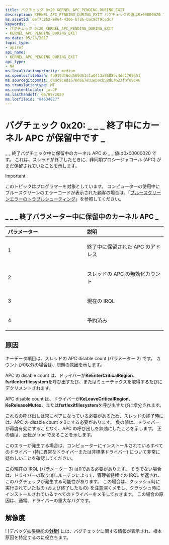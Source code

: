 ```yaml
---
title: バグチェック 0x20 KERNEL_APC_PENDING_DURING_EXIT
description: KERNEL_APC_PENDING_DURING_EXIT バグチェックの値は0x00000020 です。 これは、スレッドが終了したときに、非同期プロシージャコール (APC) がまだ保留されていたことを示します。
ms.assetid: 0ef7c2b2-0864-4206-b786-bac9df9cedc7
keywords:
- バグチェック 0x20 KERNEL_APC_PENDING_DURING_EXIT
- KERNEL_APC_PENDING_DURING_EXIT
ms.date: 05/23/2017
topic_type:
- apiref
api_name:
- KERNEL_APC_PENDING_DURING_EXIT
api_type:
- NA
ms.localizationpriority: medium
ms.openlocfilehash: 4b919df6dd569d53c1a0413a8608bc4dd1709851
ms.sourcegitcommit: dadc9ced1670d667e31eb0cb58d6a622f0f09c46
ms.translationtype: MT
ms.contentlocale: ja-JP
ms.lasthandoff: 06/09/2020
ms.locfileid: "84534827"
---
```

# <a name="bug-check-0x20-kernel_apc_pending_during_exit"></a>バグチェック 0x20: \_ \_ \_ 終了中にカーネル APC が保留中です \_


\_ \_ 終了バグチェック中に保留中のカーネル APC の \_ \_ 値は0x00000020 です。 これは、スレッドが終了したときに、非同期プロシージャコール (APC) がまだ保留されていたことを示します。

> [!IMPORTANT]
> このトピックはプログラマーを対象としています。 コンピューターの使用中にブルースクリーンのエラーコードが表示された顧客の場合は、「[ブルースクリーンエラーのトラブルシューティング](https://www.windows.com/stopcode)」を参照してください。


## <a name="kernel_apc_pending_during_exit-parameters"></a>\_ \_ \_ 終了パラメーター中に保留中のカーネル APC \_


<table>
<colgroup>
<col width="50%" />
<col width="50%" />
</colgroup>
<thead>
<tr class="header">
<th align="left">パラメーター</th>
<th align="left">説明</th>
</tr>
</thead>
<tbody>
<tr class="odd">
<td align="left"><p>1</p></td>
<td align="left"><p>終了中に保留された APC のアドレス</p></td>
</tr>
<tr class="even">
<td align="left"><p>2</p></td>
<td align="left"><p>スレッドの APC の無効化カウント</p></td>
</tr>
<tr class="odd">
<td align="left"><p>3</p></td>
<td align="left"><p>現在の IRQL</p></td>
</tr>
<tr class="even">
<td align="left"><p>4</p></td>
<td align="left"><p>予約済み</p></td>
</tr>
</tbody>
</table>

 

<a name="cause"></a>原因
-----

キーデータ項目は、スレッドの APC disable count (パラメーター 2) です。 カウントが0以外の場合は、問題の原因を示します。

APC の disable count は、ドライバーが**KeEnterCriticalRegion**、 **fsrtlenterfilesystem**を呼び出すたび、またはミューテックスを取得するたびにデクリメントされます。

APC disable count は、ドライバーが**KeLeaveCriticalRegion**、 **KeReleaseMutex**、または**fsrtlexitfilesystem**を呼び出すたびに増分されます。

これらの呼び出しは常にペアになっている必要があるため、スレッドの終了時には、APC の disable count を0にする必要があります。 負の値は、ドライバーが再度有効にすることなく、APC の呼び出しを無効にしたことを示します。 正の値は、反転が true であることを示します。

このエラーが発生する場合は、コンピューターにインストールされているすべてのドライバー (特に異常なドライバーまたは非標準ドライバー) について非常に疑わしいことを確認してください。

この現在の IRQL (パラメーター 3) は0である必要があります。 そうでない場合は、ドライバーの取り消しルーチンによって、管理者特権での IRQL が返され、このバグチェックが発生する可能性があります。 この場合は、クラッシュ時に実行されていたもの (および終了したもの) を注意深くメモし、クラッシュ時にインストールされているすべてのドライバーをメモしておきます。 この場合の原因は、通常、ドライバーの重大なバグです。


## <a name="resolution"></a>解像度
! [デバッグ拡張機能の[**分析**](-analyze.md)] には、バグチェックに関する情報が表示され、根本原因を特定するのに役立ちます。
 

 




